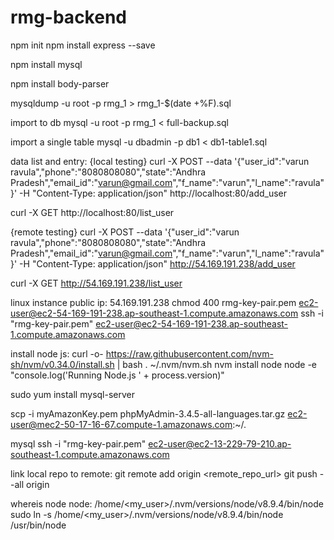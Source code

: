 # rmg-backend


npm init 
npm install  express --save 

npm install mysql

npm install body-parser


mysqldump -u root -p rmg_1 > rmg_1-$(date +%F).sql


import to db
mysql -u root -p rmg_1 < full-backup.sql




import a single table
mysql -u dbadmin -p db1 < db1-table1.sql



data list and entry: {local testing}
curl -X POST --data '{"user_id":"varun ravula","phone":"8080808080","state":"Andhra Pradesh","email_id":"varun@gmail.com","f_name":"varun","l_name":"ravula"}' -H "Content-Type: application/json"  http://localhost:80/add_user

curl -X GET http://localhost:80/list_user



{remote testing}
curl -X POST --data '{"user_id":"varun ravula","phone":"8080808080","state":"Andhra Pradesh","email_id":"varun@gmail.com","f_name":"varun","l_name":"ravula"}' -H "Content-Type: application/json"  http://54.169.191.238/add_user

curl -X GET http://54.169.191.238/list_user





linux instance
public ip: 54.169.191.238
chmod 400 rmg-key-pair.pem
ec2-user@ec2-54-169-191-238.ap-southeast-1.compute.amazonaws.com
ssh -i "rmg-key-pair.pem" ec2-user@ec2-54-169-191-238.ap-southeast-1.compute.amazonaws.com


install node js:
curl -o- https://raw.githubusercontent.com/nvm-sh/nvm/v0.34.0/install.sh | bash
. ~/.nvm/nvm.sh
nvm install node
node -e "console.log('Running Node.js ' + process.version)"

sudo yum install mysql-server



scp -i myAmazonKey.pem phpMyAdmin-3.4.5-all-languages.tar.gz ec2-user@mec2-50-17-16-67.compute-1.amazonaws.com:~/.


mysql
ssh -i "rmg-key-pair.pem" ec2-user@ec2-13-229-79-210.ap-southeast-1.compute.amazonaws.com


link local repo to remote:
git remote add origin <remote_repo_url>
git push --all origin




whereis node
node: /home/<my_user>/.nvm/versions/node/v8.9.4/bin/node
sudo ln -s /home/<my_user>/.nvm/versions/node/v8.9.4/bin/node /usr/bin/node

